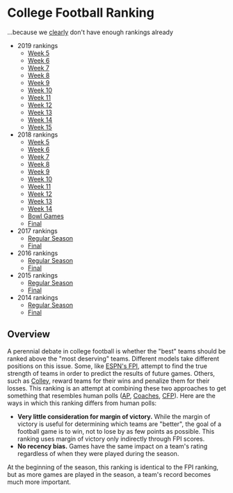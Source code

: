 # College Football Ranking
...because we [clearly](https://www.masseyratings.com/cf/compare.htm) don't have enough rankings already
* 2019 rankings
    * [Week 5](rankings/2019/week05.md)
    * [Week 6](rankings/2019/week06.md)
    * [Week 7](rankings/2019/week07.md)
    * [Week 8](rankings/2019/week08.md)
    * [Week 9](rankings/2019/week09.md)
    * [Week 10](rankings/2019/week10.md)
    * [Week 11](rankings/2019/week11.md)
    * [Week 12](rankings/2019/week12.md)
    * [Week 13](rankings/2019/week13.md)
    * [Week 14](rankings/2019/week14.md)
    * [Week 15](rankings/2019/week15.md)
* 2018 rankings
    * [Week 5](rankings/2018/week05.md)
    * [Week 6](rankings/2018/week06.md)
    * [Week 7](rankings/2018/week07.md)
    * [Week 8](rankings/2018/week08.md)
    * [Week 9](rankings/2018/week09.md)
    * [Week 10](rankings/2018/week10.md)
    * [Week 11](rankings/2018/week11.md)
    * [Week 12](rankings/2018/week12.md)
    * [Week 13](rankings/2018/week13.md)
    * [Week 14](rankings/2018/week14.md)
    * [Bowl Games](rankings/2018/semis.md)
    * [Final](rankings/2018/final.md)
* 2017 rankings
    * [Regular Season](rankings/2017prebowl.md)
    * [Final](rankings/2017.md)
* 2016 rankings
    * [Regular Season](rankings/2016prebowl.md)
    * [Final](rankings/2016.md)
* 2015 rankings
    * [Regular Season](rankings/2015prebowl.md)
    * [Final](rankings/2015.md)
* 2014 rankings
    * [Regular Season](rankings/2014prebowl.md)
    * [Final](rankings/2014.md)

## Overview
A perennial debate in college football is whether the "best" teams should be ranked above the "most deserving" teams. Different models take different positions on this issue. Some, like [ESPN's FPI](http://www.espn.com/college-football/statistics/teamratings), attempt to find the true strength of teams in order to predict the results of future games. Others, such as [Colley](https://www.colleyrankings.com), reward teams for their wins and penalize them for their losses. This ranking is an attempt at combining these two approaches to get something that resembles human polls ([AP](https://collegefootball.ap.org/poll), [Coaches](http://sportspolls.usatoday.com/ncaa/football/polls/coaches-poll), [CFP](http://collegefootballplayoff.com/rankings.aspx)). Here are the ways in which this ranking differs from human polls:

* **Very little consideration for margin of victory.** While the margin of victory is useful for determining which teams are "better", the goal of a football game is to win, not to lose by as few points as possible. This ranking uses margin of victory only indirectly through FPI scores.
* **No recency bias.** Games have the same impact on a team's rating regardless of when they were played during the season.

At the beginning of the season, this ranking is identical to the FPI ranking, but as more games are played in the season, a team's record becomes much more important.